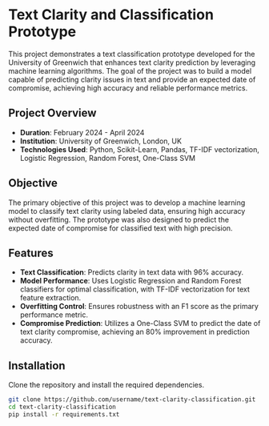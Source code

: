 # Text Clarity and Classification Prototype

This project demonstrates a text classification prototype developed for the University of Greenwich that enhances text clarity prediction by leveraging machine learning algorithms. The goal of the project was to build a model capable of predicting clarity issues in text and provide an expected date of compromise, achieving high accuracy and reliable performance metrics.

## Project Overview
- **Duration**: February 2024 - April 2024
- **Institution**: University of Greenwich, London, UK
- **Technologies Used**: Python, Scikit-Learn, Pandas, TF-IDF vectorization, Logistic Regression, Random Forest, One-Class SVM

## Objective
The primary objective of this project was to develop a machine learning model to classify text clarity using labeled data, ensuring high accuracy without overfitting. The prototype was also designed to predict the expected date of compromise for classified text with high precision.

## Features
- **Text Classification**: Predicts clarity in text data with 96% accuracy.
- **Model Performance**: Uses Logistic Regression and Random Forest classifiers for optimal classification, with TF-IDF vectorization for text feature extraction.
- **Overfitting Control**: Ensures robustness with an F1 score as the primary performance metric.
- **Compromise Prediction**: Utilizes a One-Class SVM to predict the date of text clarity compromise, achieving an 80% improvement in prediction accuracy.

## Installation

Clone the repository and install the required dependencies.

```bash
git clone https://github.com/username/text-clarity-classification.git
cd text-clarity-classification
pip install -r requirements.txt
